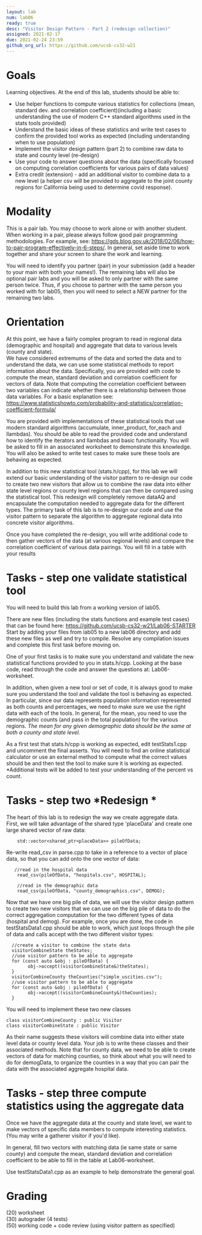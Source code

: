 ```yaml
---
layout: lab
num: lab06	
ready: true
desc: "Visitor Design Pattern - Part 2 (redesign collection)"
assigned: 2021-02-17 
due: 2021-02-24 23:59
github_org_url: https://github.com/ucsb-cs32-w21
---
```


Goals
=====

Learning objectives. At the end of this lab, students should be able to:

- Use helper functions to compute various statistics for collections (mean, standard dev. and correlation coefficient)(including a basic understanding the use of modern C++ standard algorithms used in the stats tools provided)
- Understand the basic ideas of these statistics and write test cases to confirm the provided tool works as expected (including understanding when to use population)
- Implement the visitor design pattern (part 2) to combine raw data to state and county level (re-design)
- Use your code to answer questions about the data (specifically focused on computing correlation coefficients for various pairs of data values)
- Extra credit (extension) - add an additional visitor to combine data to a new level (a helper csv will be provided to aggregate to the joint county regions for California being used to determine covid response).

Modality
============
This is a pair lab.  You may choose to work alone or with another student.  When working in a pair, please always follow good pair programming methodologies.  For example, see: https://gds.blog.gov.uk/2018/02/06/how-to-pair-program-effectively-in-6-steps/. In general, set aside time to work together and share your screen to share the work and learning.  

You will need to identify you partner (pair) in your submission (add a header to your main with both your names!).  The remaining labs will also be optional pair labs and you will be asked to only partner with the same person twice.  Thus, if you choose to partner with the same person you worked with 
for lab05, then you will need to select a NEW partner for the remaining two labs.


Orientation
============
At this point, we have a fairly complex program to read in regional data (demographic and hospital) and aggregate that data to various levels (county and state).  
We have considered extremums of the data and sorted the data and to understand the data, we can use some statistical methods to report information about the data.
Specifically, you are provided with code to compute the mean, standard deviation and correlation coefficient for vectors of data.  Note that computing the correlation coefficient between two variables can indicate whether there is a relationship between those data variables.
For a basic explanation see: https://www.statisticshowto.com/probability-and-statistics/correlation-coefficient-formula/

You are provided with implementations of these statistical tools that use modern standard algorithms (accumulate, inner_product, for_each and llambdas).  You should be able to read the provided code and understand how to identify the iterators and llambdas and basic functionality.  You will be asked to fill in an associated worksheet to demonstrate this knowledge. You will also be asked to write test cases to make sure these tools are behaving as expected.

In addition to this new statistical tool (stats.h/cpp), for this lab we will extend our basic understanding of the visitor pattern to re-design our code to create two new visitors that allow us to combine the raw data into either state level regions or county level regions that can then be compared using the statistical tool.  This redesign will completely remove dataAQ and encapsulate the computation needed to aggregate data for the different types.  The primary task of this lab is to re-design our code and use the visitor pattern to separate the algorithm to aggregate regional data into concrete visitor algorithms.

Once you have completed the re-design, you will write additional code to then gather vectors of the data (at various regional levels) and compare the correlation coefficient of various data pairings.  You will fill in a table with your results

Tasks - step one validate statistical tool
============
You will need to build this lab from a working version of lab05.

There are new files (including the stats functions and example test cases) that can be found here: https://github.com/ucsb-cs32-w21/Lab06-STARTER
Start by adding your files from lab05 to a new lab06 directory and add these new files as well and try to compile.  Resolve any compilation issues and complete this first task before moving on.

One of your first tasks is to make sure you understand and validate the new statistical functions provided to you in stats.h/cpp.  Looking at the base code, read through the code and answer the questions at: Lab06-worksheet.  

In addition, when given a new tool or set of code, it is always good to make sure you understand the tool and validate the tool is behaving as expected.  
In particular, since our data represents population information represented as both counts and percentages, we need to make sure we use the right data with each of the tools.  In general, for the mean, you need to use the demographic counts (and pass in the total population) for the various regions.  *The mean for any given demographic data should be the same at both a county and state level.*

As a first test that stats.h/cpp is working as expected, edit testStats1.cpp and uncomment the final asserts.  You will need to find an online statistical calculator or use an external method to  compute what the correct values should be and then test the tool to make sure it is working as expected. *Additional tests will be added to test your understanding of the percent vs count.


Tasks - step two *Redesign *
============

The heart of this lab is to redesign the way we create aggregate data.  
First, we will take advantage of the shared type 'placeData' and create one large shared vector of raw data:
```
    std::vector<shared_ptr<placeData>> pileOfData;
```

Re-write read_csv in parse.cpp to take in a reference to a vector of place data, so that you can add onto the one vector of data:
```
   //read in the hospital data
    read_csv(pileOfData, "hospitals.csv", HOSPITAL);
   
    //read in the demographic data
    read_csv(pileOfData, "county_demographics.csv", DEMOG); 
```

Now that we have one big pile of data, we will use the visitor design pattern to create two new visitors that we can use on the big pile of data to 
do the correct aggregation computation for the two different types of data (hospital and demog).  For example, once you are done, the code in testStatsData1.cpp should be able to work, which just loops through the pile of data and calls accept with the two different visitor types:
```
  //create a visitor to combine the state data
  visitorCombineState theStates;
  //use visitor pattern to be able to aggregate
  for (const auto &obj : pileOfData) {
        obj->accept((visitorCombineState&)theStates);
  }
  visitorCombineCounty theCounties("simple_uscities.csv");
  //use visitor pattern to be able to aggregate
  for (const auto &obj : pileOfData) {
        obj->accept((visitorCombineCounty&)theCounties);
  }
```
You will need to implement these two new classes
```
class visitorCombineCounty : public Visitor
class visitorCombineState : public Visitor 
```
As their name suggests these visitors will combine data into either state level data or county level data.  Your job is to write these classes and their associated methods.  Note that for county data, we need to be able to create vectors of data for matching counties, so think about what you will need to do for demogData, to organize the counties in a way that you can pair the data with the associated aggregate hospital data.


Tasks - step three compute statistics using the aggregate data
============
Once we have the aggregate data at the county and state level, we want to make vectors of specific data members to compute interesting statistics.  (You may write a gatherer visitor if you'd like).  

In general, fill two vectors with matching data (ie same state or same county) and compute the mean, standard deviation and correlation coefficient to be able to fill in the table at Lab06-worksheet.  

Use testStatsData1.cpp as an example to help demonstrate the general goal.

Grading
============
(20) worksheet<br>
(30) autograder (4 tests) <br>
(50) working code + code review (using visitor pattern as specified)<br>

